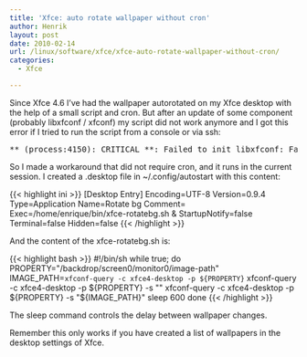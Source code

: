 ```yaml
---
title: 'Xfce: auto rotate wallpaper without cron'
author: Henrik
layout: post
date: 2010-02-14
url: /linux/software/xfce/xfce-auto-rotate-wallpaper-without-cron/
categories:
  - Xfce

---
```

Since Xfce 4.6 I&#8217;ve had the wallpaper autorotated on my Xfce desktop with the help of a small script and cron. But after an update of some component (probably libxfconf / xfconf) my script did not work anymore and I got this error if I tried to run the script from a console or via ssh:
<!--more-->

<pre>** (process:4150): CRITICAL **: Failed to init libxfconf: Failed to connect to socket /tmp/dbus-xrIvHB4Jas: Connection refused</pre>

So I made a workaround that did not require cron, and it runs in the current session. I created a .desktop file in ~/.config/autostart with this content:

{{< highlight ini >}}
[Desktop Entry]
Encoding=UTF-8
Version=0.9.4
Type=Application
Name=Rotate bg
Comment=
Exec=/home/enrique/bin/xfce-rotatebg.sh &
StartupNotify=false
Terminal=false
Hidden=false
{{< /highlight >}}

And the content of the xfce-rotatebg.sh is:

{{< highlight bash >}}
#!/bin/sh
while true; do
  PROPERTY="/backdrop/screen0/monitor0/image-path"
  IMAGE_PATH=`xfconf-query -c xfce4-desktop -p ${PROPERTY}`
  xfconf-query -c xfce4-desktop -p ${PROPERTY} -s ""
  xfconf-query -c xfce4-desktop -p ${PROPERTY} -s "${IMAGE_PATH}"
  sleep 600
done
{{< /highlight >}}

The sleep command controls the delay between wallpaper changes.

Remember this only works if you have created a list of wallpapers in the desktop settings of Xfce.
